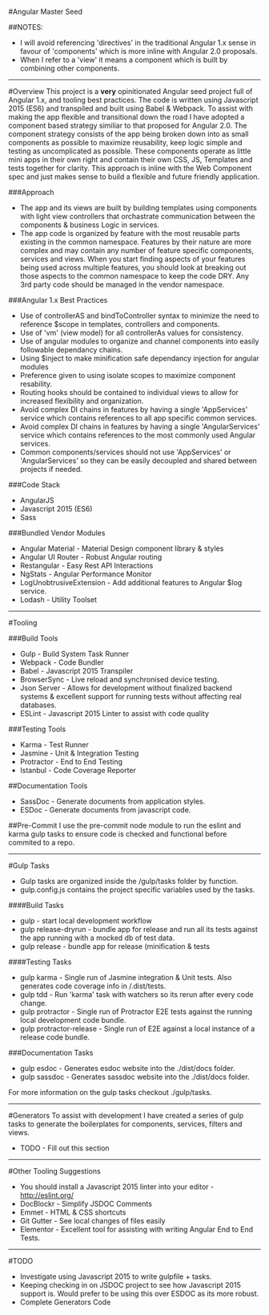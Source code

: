 #Angular Master Seed

##NOTES:
* I will avoid referencing 'directives' in the traditional Angular 1.x sense in favour of 'components' which is more inline with Angular 2.0 proposals.
* When I refer to a 'view' it means a component which is built by combining other components.

---
#Overview
This project is a **very** opinitionated Angular seed project full of Angular 1.x, and tooling best practices. The code is written using Javascript 2015 (ES6) and transpiled and built using Babel & Webpack. To assist with making the app flexible and transitional down the road I have adopted a component based strategy similiar to that proposed for Angular 2.0.  The component strategy consists of the app being broken down into as small components as possible to maximize reusability, keep logic simple and testing as uncomplicated as possible.  These components operate as little mini apps in their own right and contain their own CSS, JS, Templates and tests together for clarity.  This approach is inline with the Web Component spec and just makes sense to build a flexible and future friendly application.

###Approach
* The app and its views are built by building templates using components with light view controllers that orchastrate communication between the components & business Logic in services.
*  The app code is organized by feature with the most reusable parts existing in the common namespace.  Features by their nature are more complex and may contain any number of feature specific components, services and views.  When you start finding aspects of your features being used across multiple features, you should look at breaking out those aspects to the common namespace to keep the code DRY.
Any 3rd party code should be managed in the vendor namespace.

###Angular 1.x Best Practices
* Use of controllerAS and bindToController syntax to minimize the need to reference $scope in templates, controllers and components.
* Use of 'vm' (view model) for all controllerAs values for consistency.
* Use of angular modules to organize and channel components into easily followable dependancy chains.
* Using $inject to make minification safe dependancy injection for angular modules
* Preference given to using isolate scopes to maximize component resability.
* Routing hooks should be contained to individual views to allow for increased flexibility and organization.
* Avoid complex DI chains in features by having a single 'AppServices' service which contains references to all app specific common services.
* Avoid complex DI chains in features by having a single 'AngularServices' service which contains references to the most commonly used Angular services.
* Common components/services should not use 'AppServices' or 'AngularServices' so they can be easily decoupled and shared between projects if needed.

###Code Stack
* AngularJS
* Javascript 2015 (ES6)
* Sass

###Bundled Vendor Modules
* Angular Material - Material Design component library & styles
* Angular UI Router - Robust Angular routing
* Restangular - Easy Rest API Interactions
* NgStats - Angular Performance Monitor
* LogUnobtrusiveExtension - Add additional features to Angular $log service.
* Lodash - Utility Toolset

---
#Tooling

###Build Tools
* Gulp - Build System Task Runner
* Webpack - Code Bundler
* Babel - Javascript 2015 Transpiler
* BrowserSync - Live reload and synchronised device testing.
* Json Server - Allows for development without finalized backend systems & excellent support for running tests without affecting real databases.
* ESLint - Javascript 2015 Linter to assist with code quality

###Testing Tools
* Karma - Test Runner
* Jasmine - Unit & Integration Testing
* Protractor - End to End Testing
* Istanbul - Code Coverage Reporter

##Documentation Tools
* SassDoc - Generate documents from application styles.
* ESDoc - Generate documents from javascript code.

##Pre-Commit
I use the pre-commit node module to run the eslint and karma gulp tasks to ensure code is checked and functional before commited to a repo.

---
#Gulp Tasks
* Gulp tasks are organized inside the /gulp/tasks folder by function.
* gulp.config.js contains the project specific variables used by the tasks.

####Build Tasks
* gulp - start local development workflow
* gulp release-dryrun - bundle app for release and run all its tests against the app running with a mocked db of test data.
* gulp release - bundle app for release (minification & tests

####Testing Tasks
* gulp karma - Single run of Jasmine integration & Unit tests. Also generates code coverage info in /.dist/tests.
* gulp tdd - Run 'karma' task with watchers so its rerun after every code change.
* gulp protractor - Single run of Protractor E2E tests against the running local development code bundle.
* gulp protractor-release - Single run of E2E against a local instance of a release code bundle.

###Documentation Tasks
* gulp esdoc - Generates esdoc website into the ./dist/docs folder.
* gulp sassdoc - Generates sassdoc website into the ./dist/docs folder.

For more information on the gulp tasks checkout ./gulp/tasks.

---
#Generators
To assist with development I have created a series of gulp tasks to generate the boilerplates for components, services, filters and views.

* TODO - Fill out this section

---
#Other Tooling Suggestions
* You should install a Javascript 2015 linter into your editor - http://eslint.org/
* DocBlockr - Simplify JSDOC Comments
* Emmet - HTML & CSS shortcuts
* Git Gutter - See local changes of files easily
* Elementor - Excellent tool for assisting with writing Angular End to End Tests.

---
#TODO
* Investigate using Javascript 2015 to write gulpfile + tasks.
* Keeping checking in on JSDOC project to see how Javascript 2015 support is.  Would prefer to be using this over ESDOC as its more robust.
* Complete Generators Code
